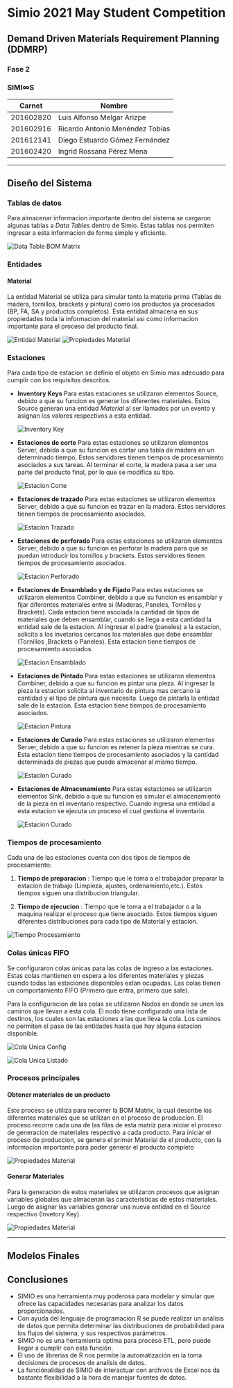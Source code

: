 # Simio 2021 May Student Competition
## Demand Driven Materials Requirement Planning (DDMRP)
### Fase 2

### SIMI∞S

|Carnet|Nombre|
|-|-|
|201602820|Luis Alfonso Melgar Arizpe|
|201602916|Ricardo Antonio Menéndez Tobías|
|201612141|Diego Estuardo Gómez Fernández|
|201602420|Ingrid Rossana Pérez Mena|

---
## Diseño del Sistema

### Tablas de datos

Para almacenar informacion importante dentro del sistema se cargaron algunas tablas a *Data Tables* dentro de Simio. Estas tablas nos permiten ingresar a esta informacion de forma simple y eficiente.

![Data Table BOM Matrix](./assets/DataTableBOMMatrix.png)

### Entidades

#### Material

La entidad Material se utiliza para simular tanto la materia prima (Tablas de madera, tornillos, brackets y pintura) como los productos ya procesados (BP, FA, SA y productos completos).
Esta entidad almacena en sus propiedades toda la informacion del material asi como informacion importante para el proceso del producto final.

![Entidad Material](./assets/EntidadMaterial.png)
![Propiedades Material](./assets/MaterialPropiedades.png)



### Estaciones

Para cada tipo de estacion se definio el objeto en Simio mas adecuado para cumplir con los requisitos descritos.

- **Inventory Keys** Para estas estaciones se utilizaron elementos Source, debido a que su funcion es generar los diferentes materiales. Estos Source generan una entidad *Material* al ser llamados por un evento y asignan los valores respectivos a esta entidad.

  ![Inventory Key](./assets/InventoryKey.png)
  
- **Estaciones de corte** Para estas estaciones se utilizaron elementos Server, debido a que su funcion es cortar una tabla de madera en un determinado tiempo. Estos servidores tienen tiempos de procesamiento asociados a sus tareas. Al terminar el corte, la madera pasa a ser una parte del producto final, por lo que se modifica su tipo.

  ![Estacion Corte](./assets/EstacionCorte.png)

- **Estaciones de trazado** Para estas estaciones se utilizaron elementos Server, debido a que su funcion es trazar en la madera. Estos servidores tienen tiempos de procesamiento asociados. 

  ![Estacion Trazado](./assets/EstacionTrazado.png)

- **Estaciones de perforado** Para estas estaciones se utilizaron elementos Server, debido a que su funcion es perforar la madera para que se puedan introducir los tornillos y brackets. Estos servidores tienen tiempos de procesamiento asociados. 

  ![Estacion Perforado](./assets/EstacionPerforado.png)

- **Estaciones de Ensamblado y de Fijado** Para estas estaciones se utilizaron elementos Combiner, debido a que su funcion es ensamblar y fijar diferentes materiales entre si (Maderas, Paneles, Tornillos y Brackets). Cada estacion tiene asociada la cantidad de tipos de materiales que deben ensamblar, cuando se llega a esta cantidad la entidad sale de la estacion. Al ingresar el padre (paneles) a la estacion, solicita a los invetarios cercanos los materiales que debe ensamblar (Tornillos ,Brackets o Paneles). Esta estacion tiene tiempos de procesamiento asociados.

  ![Estacion Ensamblado](./assets/EstacionEnsamblado.png)

- **Estaciones de Pintado** Para estas estaciones se utilizaron elementos Combiner, debido a que su funcion es pintar una pieza. Al ingresar la pieza la estacion solicita al inventario de pintura mas cercano la cantidad y el tipo de pintura que necesita. Luego de pintarla la entidad sale de la estacion. Esta estacion tiene tiempos de procesamiento asociados.

  ![Estacion Pintura](./assets/EstacionPintura.png)

- **Estaciones de Curado** Para estas estaciones se utilizaron elementos Server, debido a que su funcion es retener la pieza mientras se cura. Esta estacion tiene tiempos de procesamiento asociados y la cantidad determinada de piezas que puede almacenar al mismo tiempo.

  ![Estacion Curado](./assets/EstacionCurado.png)

- **Estaciones de Almacenamiento** Para estas estaciones se utilizaron elementos Sink, debido a que su funcion es simular el almacenamiento de la pieza en el inventario respectivo. Cuando ingresa una entidad a esta estacion se ejecuta un proceso el cual gestiona el inventario.

  ![Estacion Curado](./assets/EstacionAlmacenamiento.png)

### Tiempos de procesamiento

Cada una de las estaciones cuenta con dos tipos de tiempos de procesamiento:

1. **Tiempo de preparacion** : Tiempo que le toma a el trabajador preparar la estacion de trabajo (Limpieza, ajustes, ordenamiento,etc.). Estos tiempos siguen una distribucion triangular.

2. **Tiempo de ejecucion** : Tiempo que le toma a el trabajador o a la maquina realizar el proceso que tiene asociado. Estos tiempos siguen diferentes distribuciones para cada tipo de Material y estacion.


![Tiempo Procesamiento](./assets/TiempoProcesamiento.png)


### Colas únicas FIFO

Se configuraron colas únicas para las colas de ingreso a las estaciones. Estas colas mantienen en espera a los diferentes materiales y piezas cuando todas las estaciones disponibles estan ocupadas. Las colas tienen un comportamiento FIFO (Primero que entra, primero que sale).

Para la configuracion de las colas se utilizaron Nodos en donde se unen los caminos que llevan a esta cola. El nodo tiene configurado una lista de destinos, los cuales son las estaciones a las que lleva la cola. Los caminos no permiten el paso de las entidades hasta que hay alguna estacion disponible.

![Cola Unica Config](./assets/ColaUnicaConfig.png)

![Cola  Unica Listado](./assets/ColaUnicaListado.png)

### Procesos principales

#### Obtener materiales de un producto

Este proceso se utiliza para recorrer la BOM Matrix, la cual describe los diferentes materiales que se utilizan en el proceso de produccion. El proceso recorre cada una de las filas de esta matriz para iniciar el proceso de generacion de materiales respectivo a cada producto. Para iniciar el proceso de produccion, se genera el primer Material de el producto, con la informacion importante para poder generar el producto completo

![Propiedades Material](./assets/ProcesoProduccion.png)

#### Generar Materiales

Para la generacion de estos materiales se utilizaron procesos que asignan variables globales que almacenan las caracteristicas de estos materiales. Luego de asignar las variables generar una nueva entidad en el Source respectivo (Invetory Key).

![Propiedades Material](./assets/ProcesoGenerarMaterial.png)


---
## Modelos Finales



## Conclusiones
*  SIMIO es una herramienta muy poderosa para modelar y simular que ofrece las capacidades necesarias para analizar los datos proporcionados.
*  Con ayuda del lenguaje de programación R se puede realizar un análisis de datos que permita determinar las distribuciones de probabilidad para los flujos del sistema, y sus respectivos parámetros.
*  SIMIO no es una herramienta optima para proceso ETL, pero puede llegar a cumplir con esta función.
*  El uso de librerias de R nos permite la automatización en la toma decisiones de procesos de analisis de datos. 
*  La funciónalidad de SIMIO de interactuar con archivos de Excel nos da bastante flexibilidad a la hora de manejar fuentes de datos.
